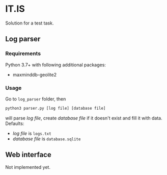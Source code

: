 # IT.IS

Solution for a test task.

## Log parser

### Requirements

Python 3.7+ with following additional packages:
- maxminddb-geolite2

### Usage

Go to `log_parser` folder, then
```bash
python3 parser.py [log file] [database file]
```
will parse _log file_, create _database file_ if it doesn't exist and fill it with data.
Defaults:
 - _log file_ is `logs.txt`
 - _database file_ is `database.sqlite`

## Web interface

Not implemented yet.